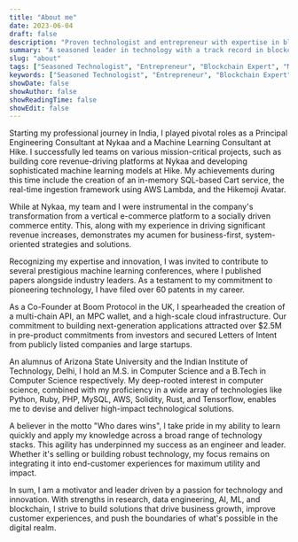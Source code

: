 ```yaml
---
title: "About me"
date: 2023-06-04
draft: false
description: "Proven technologist and entrepreneur with expertise in blockchain, machine learning, and web-scale architecture. Known for strategic innovation in technology and business-first, system-oriented strategies. Successful history at Nykaa, Hike, and Boom Protocol. Extensive academic achievements from Arizona State University and the Indian Institute of Technology, Delhi."
summary: "A seasoned leader in technology with a track record in blockchain, machine learning, and web-scale architecture. Demonstrated successes at Nykaa, Hike, and Boom Protocol. Well-respected in the field with numerous contributions to machine learning conferences and patents."
slug: "about"
tags: ["Seasoned Technologist", "Entrepreneur", "Blockchain Expert", "Machine Learning Specialist", "Web-Scale Architecture", "Nykaa Leadership", "Hike ML Consultant", "Boom Protocol Co-Founder", "Patent Holder", "Python Proficient", "Ruby Developer", "PHP Expert", "MySQL Specialist", "AWS Knowledge", "Solidity Coder", "Rust Developer", "Tensorflow User", "ASU Graduate", "IIT Delhi Alumnus", "Technology Innovation", "Business Strategy"]
keywords: ["Seasoned Technologist", "Entrepreneur", "Blockchain Expert", "Machine Learning Specialist", "Web-Scale Architecture", "Nykaa Leadership", "Hike ML Consultant", "Boom Protocol Co-Founder", "Patent Holder", "Python Proficient", "Ruby Developer", "PHP Expert", "MySQL Specialist", "AWS Knowledge", "Solidity Coder", "Rust Developer", "Tensorflow User", "ASU Graduate", "IIT Delhi Alumnus", "Technology Innovation", "Business Strategy"]
showDate: false
showAuthor: false
showReadingTime: false
showEdit: false
---
```

Starting my professional journey in India, I played pivotal roles as a Principal Engineering Consultant at Nykaa and a Machine Learning Consultant at Hike. I successfully led teams on various mission-critical projects, such as building core revenue-driving platforms at Nykaa and developing sophisticated machine learning models at Hike. My achievements during this time include the creation of an in-memory SQL-based Cart service, the real-time ingestion framework using AWS Lambda, and the Hikemoji Avatar. 

While at Nykaa, my team and I were instrumental in the company's transformation from a vertical e-commerce platform to a socially driven commerce entity. This, along with my experience in driving significant revenue increases, demonstrates my acumen for business-first, system-oriented strategies and solutions.

Recognizing my expertise and innovation, I was invited to contribute to several prestigious machine learning conferences, where I published papers alongside industry leaders. As a testament to my commitment to pioneering technology, I have filed over 60 patents in my career.

As a Co-Founder at Boom Protocol in the UK, I spearheaded the creation of a multi-chain API, an MPC wallet, and a high-scale cloud infrastructure. Our commitment to building next-generation applications attracted over $2.5M in pre-product commitments from investors and secured Letters of Intent from publicly listed companies and large startups.

An alumnus of Arizona State University and the Indian Institute of Technology, Delhi, I hold an M.S. in Computer Science and a B.Tech in Computer Science respectively. My deep-rooted interest in computer science, combined with my proficiency in a wide array of technologies like Python, Ruby, PHP, MySQL, AWS, Solidity, Rust, and Tensorflow, enables me to devise and deliver high-impact technological solutions.

A believer in the motto "Who dares wins", I take pride in my ability to learn quickly and apply my knowledge across a broad range of technology stacks. This agility has underpinned my success as an engineer and leader. Whether it's selling or building robust technology, my focus remains on integrating it into end-customer experiences for maximum utility and impact.

In sum, I am a motivator and leader driven by a passion for technology and innovation. With strengths in research, data engineering, AI, ML, and blockchain, I strive to build solutions that drive business growth, improve customer experiences, and push the boundaries of what's possible in the digital realm.